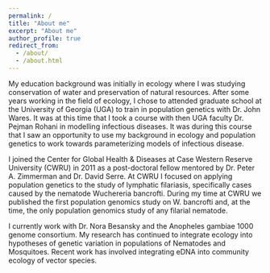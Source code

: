 ```yaml
---
permalink: /
title: "About me"
excerpt: "About me"
author_profile: true
redirect_from: 
  - /about/
  - /about.html
---
```


My education background was initially in ecology where I was studying conservation of water
and preservation of natural resources. After some years working in the field of ecology, I chose to
attended graduate school at the University of Georgia (UGA) to train in population genetics with Dr. John Wares. It was at
this time that I took a course with then UGA faculty Dr. Pejman Rohani in modelling infectious
diseases. It was during this course that I saw an opportunity to use my background in ecology and
population genetics to work towards parameterizing models of infectious disease.  

I joined the Center for Global Health & Diseases at Case Western Reserve University (CWRU)
in 2011 as a post-doctoral fellow mentored by Dr. Peter A. Zimmerman and Dr. David Serre. At CWRU I focused on applying population genetics to the study of lymphatic filariasis, specifically cases caused by the nematode Wuchereria bancrofti. During my time 
at CWRU we published the first population genomics study on W. bancrofti and, at the time, the only 
population genomics study of any filarial nematode.  

I currently work with Dr. Nora Besansky and the Anopheles gambiae 1000 genome consortium. My research has continued to integrate ecology into hypotheses of genetic variation in populations of Nematodes and Mosquitoes. Recent work has involved integrating eDNA into community ecology of vector species.
